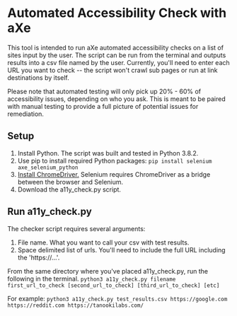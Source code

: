 # Automated Accessibility Check with aXe

This tool is intended to run aXe automated accessibility checks on a list of sites input by the user. The script can be run from the terminal and outputs results into a csv file named by the user. Currently, you'll need to enter each URL you want to check -- the script won't crawl sub pages or run at link destinations by itself.

Please note that automated testing will only pick up 20% - 60% of accessibility issues, depending on who you ask. This is meant to be paired with manual testing to provide a full picture of potential issues for remediation.

## Setup

1. Install Python. The script was built and tested in Python 3.8.2.
2. Use pip to install required Python packages: `pip install selenium axe_selenium_python`
3. [Install ChromeDriver.](https://github.com/SeleniumHQ/selenium/wiki/ChromeDriver) Selenium requires ChromeDriver as a bridge between the browser and Selenium.
4. Download the a11y_check.py script.

## Run a11y_check.py

The checker script requires several arguments:

1. File name. What you want to call your csv with test results.
2. Space delimited list of urls. You'll need to include the full URL including the 'https://...'.

From the same directory where you've placed a11y_check.py, run the following in the terminal.
`python3 a11y_check.py filename first_url_to_check [second_url_to_check] [third_url_to_check] [etc]`

For example:
`python3 a11y_check.py test_results.csv https://google.com https://reddit.com https://tanookilabs.com/`
